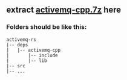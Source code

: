 ## extract [activemq-cpp.7z](https://github.com/PooyaEimandar/activemq-rs/releases/tag/deps) here

### Folders should be like this:
	activemq-rs
	|--	deps
	|	|--	activemq-cpp
	|		|--	include
	|		|--	lib
	|--	src
	|--	...